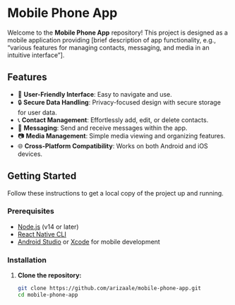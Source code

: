 # Mobile Phone App

Welcome to the **Mobile Phone App** repository! This project is designed as a mobile application providing [brief description of app functionality, e.g., “various features for managing contacts, messaging, and media in an intuitive interface”].

## Features

- 📱 **User-Friendly Interface**: Easy to navigate and use.
- 🔒 **Secure Data Handling**: Privacy-focused design with secure storage for user data.
- 📞 **Contact Management**: Effortlessly add, edit, or delete contacts.
- 📨 **Messaging**: Send and receive messages within the app.
- 📷 **Media Management**: Simple media viewing and organizing features.
- 🌐 **Cross-Platform Compatibility**: Works on both Android and iOS devices.

## Getting Started

Follow these instructions to get a local copy of the project up and running.

### Prerequisites

- [Node.js](https://nodejs.org/) (v14 or later)
- [React Native CLI](https://reactnative.dev/docs/environment-setup)
- [Android Studio](https://developer.android.com/studio) or [Xcode](https://developer.apple.com/xcode/) for mobile development

### Installation

1. **Clone the repository:**
   ```bash
   git clone https://github.com/arizaale/mobile-phone-app.git
   cd mobile-phone-app
